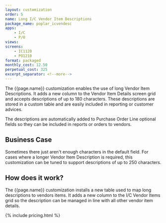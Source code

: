 ```yaml
---
layout: customization
order: 5
name: Long I/C Vendor Item Descriptions
package_name: poplar_icvendesc
apps:
    - I/C
    - P/O
views:
screens:
    - IC1120
    - PO1210
format: packaged
monthly_cost: 12.50
perpetual_cost: 325
excerpt_separator: <!--more-->
---
```


The {{page.name}} customization enables the use of
long Vendor Item Descriptions.  It adds a new column to the Vendor
Item Details screen grid and accepts descriptions of up to 180 characters.
These descriptions are stored in a custom table and are easily included
in reporting or customer advices. 

The descriptions are automatically added to Purchase Order Line optional
fields so they can be included in reports or orders to vendors.
<!--more-->

## Business Case

Sometimes there just aren't enough characters in the default field.  For
cases where a longer Vendor Item Description is required, this customization
can be tuned to support descriptions of up to 250 characters.

## How does it work?

The {{page.name}} customization installs a new table used
to map long descriptions to vendors items. It adds a new column to the
I/C Vendor Items grid so the description can be managed in line with 
all other vendor item details.

{% include pricing.html %}
